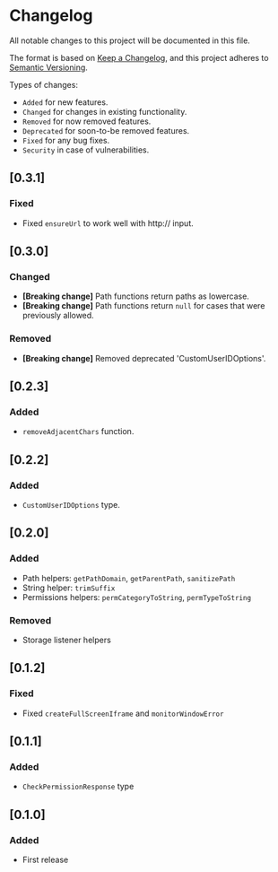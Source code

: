 # Changelog

All notable changes to this project will be documented in this file.

The format is based on [Keep a Changelog](https://keepachangelog.com/en/1.0.0/),
and this project adheres to [Semantic Versioning](https://semver.org/spec/v2.0.0.html).

Types of changes:

- `Added` for new features.
- `Changed` for changes in existing functionality.
- `Removed` for now removed features.
- `Deprecated` for soon-to-be removed features.
- `Fixed` for any bug fixes.
- `Security` in case of vulnerabilities.

## [0.3.1]

### Fixed

- Fixed `ensureUrl` to work well with http:// input.

## [0.3.0]

### Changed

- **[Breaking change]** Path functions return paths as lowercase.
- **[Breaking change]** Path functions return `null` for cases that were previously allowed.

### Removed

- **[Breaking change]** Removed deprecated 'CustomUserIDOptions'.

## [0.2.3]

### Added

- `removeAdjacentChars` function.

## [0.2.2]

### Added

- `CustomUserIDOptions` type.

## [0.2.0]

### Added

- Path helpers: `getPathDomain`, `getParentPath`, `sanitizePath`
- String helper: `trimSuffix`
- Permissions helpers: `permCategoryToString`, `permTypeToString`

### Removed

- Storage listener helpers

## [0.1.2]

### Fixed

- Fixed `createFullScreenIframe` and `monitorWindowError`

## [0.1.1]

### Added

- `CheckPermissionResponse` type

## [0.1.0]

### Added

- First release

